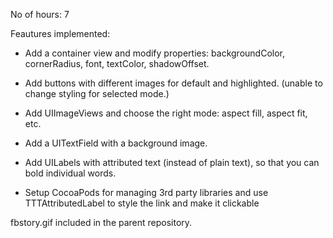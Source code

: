 No of hours: 7

Feautures implemented:

+ Add a container view and modify properties: backgroundColor, cornerRadius, font, textColor, shadowOffset.

+ Add buttons with different images for default and highlighted. (unable to change styling for selected mode.)

+ Add UIImageViews and choose the right mode: aspect fill, aspect fit, etc.

+ Add a UITextField with a background image.

+ Add UILabels with attributed text (instead of plain text), so that you can bold individual words.

+ Setup CocoaPods for managing 3rd party libraries and use TTTAttributedLabel to style the link and make it clickable


fbstory.gif included in the parent repository.